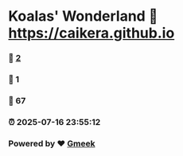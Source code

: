 # Koalas' Wonderland :link: https://caikera.github.io 
### :page_facing_up: [2](https://caikera.github.io/tag.html) 
### :speech_balloon: 1 
### :hibiscus: 67 
### :alarm_clock: 2025-07-16 23:55:12 
### Powered by :heart: [Gmeek](https://github.com/Meekdai/Gmeek)
